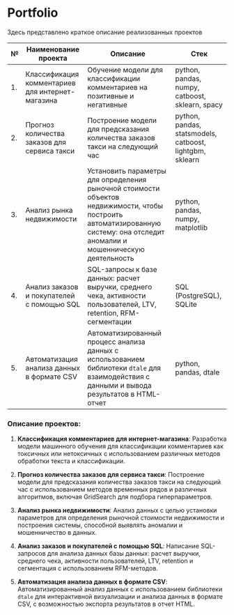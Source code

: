 # Portfolio
Здесь представлено краткое описание реализованных проектов

| **№** | **Наименование проекта** | **Описание** | **Стек** |
|---|---|---|---|
| 1. | Классификация комментариев для интернет-магазина | Обучение модели для классификации комментариев на позитивные и негативные | python, pandas, numpy, catboost, sklearn, spacy |
| 2. | Прогноз количества заказов для сервиса такси | Построение модели для предсказания количества заказов такси на следующий час | python, pandas, statsmodels, catboost, lightgbm, sklearn |
| 3. | Анализ рынка недвижимости | Установить параметры для определения рыночной стоимости объектов недвижимости, чтобы построить автоматизированную систему: она отследит аномалии и мошенническую деятельность | python, pandas, numpy, matplotlib |
| 4. | Анализ заказов и покупателей с помощью SQL | SQL-запросы к базе данных: расчет выручки, среднего чека, активности пользователей, LTV, retention, RFM-сегментации | SQL (PostgreSQL), SQLite |
| 5. | Автоматизация анализа данных в формате CSV | Автоматизированный процесс анализа данных с использованием библиотеки `dtale` для взаимодействия с данными и вывода результатов в HTML-отчет | python, pandas, dtale |

### Описание проектов:

1. **Классификация комментариев для интернет-магазина**: Разработка модели машинного обучения для классификации комментариев как токсичных или нетоксичных с использованием различных методов обработки текста и классификации.

2. **Прогноз количества заказов для сервиса такси**: Построение модели для предсказания количества заказов такси на следующий час с использованием методов временных рядов и различных алгоритмов, включая GridSearch для подбора гиперпараметров.

3. **Анализ рынка недвижимости**: Анализ данных с целью установки параметров для определения рыночной стоимости недвижимости и построения системы, способной выявлять аномалии и мошенничество в данных.

4. **Анализ заказов и покупателей с помощью SQL**: Написание SQL-запросов для анализа данных базы данных: расчет выручки, среднего чека, активности пользователей, LTV, retention и сегментация с использованием RFM-методов.

5. **Автоматизация анализа данных в формате CSV**: Автоматизированный анализ данных с использованием библиотеки `dtale` для интерактивной визуализации и анализа данных в формате CSV, с возможностью экспорта результатов в отчет HTML.
